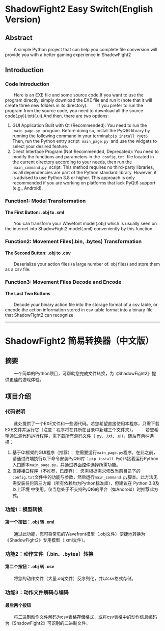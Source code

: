 # ShadowFight2 Easy Switch(English Version)
## Abstract
&ensp;&ensp;&ensp;&ensp;A simple Python project that can help you complete file conversion will provide you with a better gaming experience in ShadowFight2
## Introduction
### Code Introduction
&ensp;&ensp;&ensp;&ensp;Here is an EXE file and some source code.If you want to use the program directly, simply download the EXE file and run it (note that it will create three new folders in its directory). 
&ensp;&ensp;&ensp;&ensp;If you prefer to run the program from the source code, you need to download all the source code(.py)(.txt)(.ui).And then, there are two options:
  1. GUI Application Built with Qt (Recommended): 
You need to run the  `main_page.py`  program. Before doing so, install the PyQt6 library by running the following command in your terminal:`pip install PyQt6`
Then, run the Python entry script  `main_page.py`  and use the widgets to select your desired feature.
  2. Direct Interface Program (Not Recommended, Deprecated): 
You need to modify the functions and parameters in the  `config.txt`  file located in the current directory according to your needs, then run the  `main_command.py`  script. This method requires no third-party libraries, as all dependencies are part of the Python standard library. However, it is advised to use Python 3.8 or higher. This approach is only recommended if you are working on platforms that lack PyQt6 support (e.g., Android).
### Function1: Model Transformation
#### The First Button: .obj to .xml
&ensp;&ensp;&ensp;&ensp;You can transform your Wavefont model(.obj) which is usually seen on the internet into ShadowFight2 model(.xml) conveniently by this function.
### Function2: Movement Files(.bin, .bytes) Transformation
#### The Second Button: .obj to .csv
&ensp;&ensp;&ensp;&ensp;Deserialize your action files (a large number of. obj files) and store them as a csv file.
### Function3: Movement Files Decode and Encode
#### The Last Two Buttons
&ensp;&ensp;&ensp;&ensp;Decode your binary action file into the storage format of a csv table, or encode the action information stored in csv table format into a binary file that ShadowFight2 can recognize
***
# ShadowFight2 简易转换器（中文版）
## 摘要
&emsp;&emsp;一个简单的Python项目，可帮助您完成文件转换，为《ShadowFight2》提供更佳的游戏体验。
## 项目介绍
### 代码说明
&emsp;&emsp;此处提供了一个EXE文件和一些源代码。若您希望直接使用本程序，只需下载EXE文件并运行它（注意：程序将在其所在目录中新建三个文件夹）。
&emsp;&emsp;若您希望通过源代码运行程序，需下载所有源码文件（.py、.txt、.ui），随后有两种选择：
1. 基于Qt框架的GUI程序（推荐）：
您需要运行`main_page.py`程序。在此之前，请通过终端执行以下命令安装PyQt6库：`pip install PyQt6`接着运行Python入口脚本`main_page.py`，并通过界面控件选择所需功能。
2. 直接接口程序（不推荐，已废弃）：
您需根据需求修改当前目录下的`config.txt`文件中的功能与参数，然后运行`main_command.py`脚本。此方法无需安装任何第三方库（所有依赖均为Python标准库），但建议在 Python 3.8及以上环境 中使用。仅当您处于不支持PyQt6的平台（如Android）时推荐此方式。
### 功能1：模型转换
#### 第一个按钮：.obj 转 .xml
&emsp;&emsp;通过此功能，您可将常见的Wavefront模型（.obj文件）便捷地转换为《ShadowFight2》专用模型（.xml文件）。
### 功能2：动作文件（.bin、.bytes）转换
#### 第二个按钮：.obj 转 .csv
&emsp;&emsp;将您的动作文件（大量.obj文件）反序列化，并以csv格式存储。
### 功能3：动作文件解码与编码
#### 最后两个按钮
&emsp;&emsp;将二进制动作文件解码为csv表格存储格式，或将csv表格中的动作信息编码为《ShadowFight2》可识别的二进制文件。